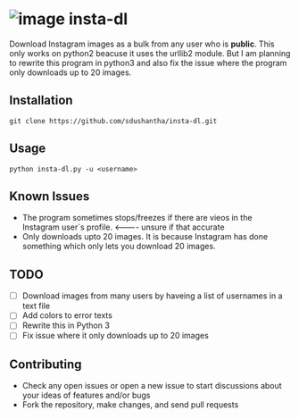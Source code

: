 # ![image](https://user-images.githubusercontent.com/27065646/31065811-6dd88f9c-a748-11e7-9d57-2e0ae062f413.jpg) insta-dl
Download Instagram images as a bulk from any user who is **public**. This only works on python2 beacuse it uses the urllib2 module. But I am planning to rewrite this program in python3 and also fix the issue where the program only downloads up to 20 images.
## Installation
```batch
git clone https://github.com/sdushantha/insta-dl.git
 ```
## Usage
```batch
python insta-dl.py -u <username> 
```
## Known Issues
* The program sometimes stops/freezes if there are vieos in the Instagram user´s profile. <---- unsure if that accurate
* Only downloads upto 20 images. It is because Instagram has done something which only lets you download 20 images.
 
## TODO
- [ ] Download images from many users by haveing a list of usernames in a text file
- [ ] Add colors to error texts
- [ ] Rewrite this in Python 3
- [ ] Fix issue where it only downloads up to 20 images

## Contributing

* Check any open issues or open a new issue to start discussions about your ideas of features and/or bugs
* Fork the repository, make changes, and send pull requests
